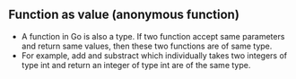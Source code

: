 ## Function as value (anonymous function)
- A function in Go is also a type. If two function accept same parameters and return same values, then these two functions are of same type.
- For example, add and substract which individually takes two integers of type int and return an integer of type int are of the same type.